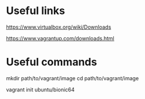 # Useful links

https://www.virtualbox.org/wiki/Downloads

https://www.vagrantup.com/downloads.html

# Useful commands

mkdir path/to/vagrant/image
cd path/to/vagrant/image

vagrant init ubuntu/bionic64
